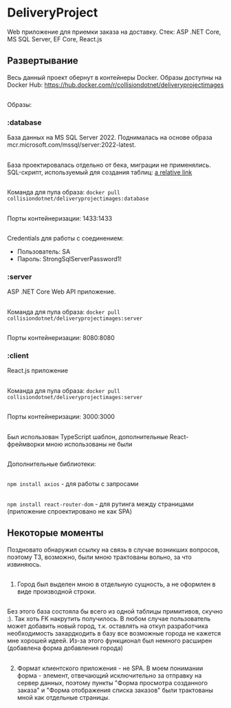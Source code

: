 # DeliveryProject
Web приложение для приемки заказа на доставку. Стек: ASP .NET Core, MS SQL Server, EF Core, React.js
## Развертывание
Весь данный проект обернут в контейнеры Docker. Образы доступны на Docker Hub: https://hub.docker.com/r/collisiondotnet/deliveryprojectimages
##
Образы:
### :database 
База данных на MS SQL Server 2022. Поднималась на основе образа mcr.microsoft.com/mssql/server:2022-latest.
##
База проектировалась отдельно от бека, миграции не применялись. SQL-скрипт, используемый для создания таблиц: [a relative link](other_file.md)
##
Команда для пула образа: ```docker pull collisiondotnet/deliveryprojectimages:database```
##
Порты контейнеризации: 1433:1433
##
Credentials для работы с соединением:
* Пользователь: SA
* Пароль: StrongSqlServerPassword1!
### :server 
ASP .NET Core Web API приложение.
##
Команда для пула образа: ```docker pull collisiondotnet/deliveryprojectimages:server```
##
Порты контейнеризации: 8080:8080
### :client 
React.js приложение
##
Команда для пула образа: ```docker pull collisiondotnet/deliveryprojectimages:server```
##
Порты контейнеризации: 3000:3000
##
Был использован TypeScript шаблон, дополнительные React-фреймворки мною использованы не были
##
Дополнительные библиотеки:
##
```npm install axios``` - для работы с запросами
##
```npm install react-router-dom``` - для рутинга между страницами (приложение спроектировано не как SPA)
##
## Некоторые моменты
Поздновато обнаружил ссылку на связь в случае возникших вопросов, поэтому ТЗ, возможно, были мною трактованы вольно, за что извиняюсь.
##
1. Город был выделен мною в отдельную сущность, а не оформлен в виде производной строки.
##
Без этого база состояла бы всего из одной таблицы примитивов, скучно :). Так хоть FK накрутить получилось. В любом случае пользователь может добавить новый город, т.к. оставлять на откуп разработчика необходимость захардкодить в базу все возможные города не кажется мне хорошей идеей. Из-за этого функционал был немного расширен (добавлена форма добавления города)
##
2. Формат клиентского приложения - не SPA. В моем понимании форма - элемент, отвечающий исключительно за отправку на сервер данных, поэтому пункты "Форма просмотра созданного заказа" и "Форма отображения списка заказов" были трактованы мной как отдельные страницы.

